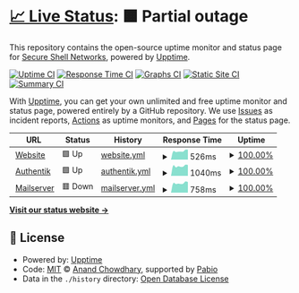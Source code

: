 # [📈 Live Status](https://secshellnet.github.io/upptime): <!--live status--> **🟧 Partial outage**

This repository contains the open-source uptime monitor and status page for [Secure Shell Networks](https://secshell.de), powered by [Upptime](https://github.com/upptime/upptime).

[![Uptime CI](https://github.com/secshellnet/upptime/workflows/Uptime%20CI/badge.svg)](https://github.com/secshellnet/upptime/actions?query=workflow%3A%22Uptime+CI%22)
[![Response Time CI](https://github.com/secshellnet/upptime/workflows/Response%20Time%20CI/badge.svg)](https://github.com/secshellnet/upptime/actions?query=workflow%3A%22Response+Time+CI%22)
[![Graphs CI](https://github.com/secshellnet/upptime/workflows/Graphs%20CI/badge.svg)](https://github.com/secshellnet/upptime/actions?query=workflow%3A%22Graphs+CI%22)
[![Static Site CI](https://github.com/secshellnet/upptime/workflows/Static%20Site%20CI/badge.svg)](https://github.com/secshellnet/upptime/actions?query=workflow%3A%22Static+Site+CI%22)
[![Summary CI](https://github.com/secshellnet/upptime/workflows/Summary%20CI/badge.svg)](https://github.com/secshellnet/upptime/actions?query=workflow%3A%22Summary+CI%22)

With [Upptime](https://upptime.js.org), you can get your own unlimited and free uptime monitor and status page, powered entirely by a GitHub repository. We use [Issues](https://github.com/secshellnet/upptime/issues) as incident reports, [Actions](https://github.com/secshellnet/upptime/actions) as uptime monitors, and [Pages](https://secshellnet.github.io/upptime) for the status page.

<!--start: status pages-->
<!-- This summary is generated by Upptime (https://github.com/upptime/upptime) -->
<!-- Do not edit this manually, your changes will be overwritten -->
<!-- prettier-ignore -->
| URL | Status | History | Response Time | Uptime |
| --- | ------ | ------- | ------------- | ------ |
| <img alt="" src="https://secshell.de/static/img/favicon.ico" height="13"> [Website](https://secshell.de) | 🟩 Up | [website.yml](https://github.com/secshellnet/upptime/commits/HEAD/history/website.yml) | <details><summary><img alt="Response time graph" src="./graphs/website/response-time-week.png" height="20"> 526ms</summary><br><a href="https://secshellnet.github.io/upptime/history/website"><img alt="Response time 566" src="https://img.shields.io/endpoint?url=https%3A%2F%2Fraw.githubusercontent.com%2Fsecshellnet%2Fupptime%2FHEAD%2Fapi%2Fwebsite%2Fresponse-time.json"></a><br><a href="https://secshellnet.github.io/upptime/history/website"><img alt="24-hour response time 613" src="https://img.shields.io/endpoint?url=https%3A%2F%2Fraw.githubusercontent.com%2Fsecshellnet%2Fupptime%2FHEAD%2Fapi%2Fwebsite%2Fresponse-time-day.json"></a><br><a href="https://secshellnet.github.io/upptime/history/website"><img alt="7-day response time 526" src="https://img.shields.io/endpoint?url=https%3A%2F%2Fraw.githubusercontent.com%2Fsecshellnet%2Fupptime%2FHEAD%2Fapi%2Fwebsite%2Fresponse-time-week.json"></a><br><a href="https://secshellnet.github.io/upptime/history/website"><img alt="30-day response time 566" src="https://img.shields.io/endpoint?url=https%3A%2F%2Fraw.githubusercontent.com%2Fsecshellnet%2Fupptime%2FHEAD%2Fapi%2Fwebsite%2Fresponse-time-month.json"></a><br><a href="https://secshellnet.github.io/upptime/history/website"><img alt="1-year response time 566" src="https://img.shields.io/endpoint?url=https%3A%2F%2Fraw.githubusercontent.com%2Fsecshellnet%2Fupptime%2FHEAD%2Fapi%2Fwebsite%2Fresponse-time-year.json"></a></details> | <details><summary><a href="https://secshellnet.github.io/upptime/history/website">100.00%</a></summary><a href="https://secshellnet.github.io/upptime/history/website"><img alt="All-time uptime 100.00%" src="https://img.shields.io/endpoint?url=https%3A%2F%2Fraw.githubusercontent.com%2Fsecshellnet%2Fupptime%2FHEAD%2Fapi%2Fwebsite%2Fuptime.json"></a><br><a href="https://secshellnet.github.io/upptime/history/website"><img alt="24-hour uptime 100.00%" src="https://img.shields.io/endpoint?url=https%3A%2F%2Fraw.githubusercontent.com%2Fsecshellnet%2Fupptime%2FHEAD%2Fapi%2Fwebsite%2Fuptime-day.json"></a><br><a href="https://secshellnet.github.io/upptime/history/website"><img alt="7-day uptime 100.00%" src="https://img.shields.io/endpoint?url=https%3A%2F%2Fraw.githubusercontent.com%2Fsecshellnet%2Fupptime%2FHEAD%2Fapi%2Fwebsite%2Fuptime-week.json"></a><br><a href="https://secshellnet.github.io/upptime/history/website"><img alt="30-day uptime 100.00%" src="https://img.shields.io/endpoint?url=https%3A%2F%2Fraw.githubusercontent.com%2Fsecshellnet%2Fupptime%2FHEAD%2Fapi%2Fwebsite%2Fuptime-month.json"></a><br><a href="https://secshellnet.github.io/upptime/history/website"><img alt="1-year uptime 100.00%" src="https://img.shields.io/endpoint?url=https%3A%2F%2Fraw.githubusercontent.com%2Fsecshellnet%2Fupptime%2FHEAD%2Fapi%2Fwebsite%2Fuptime-year.json"></a></details>
| <img alt="" src="https://auth.secshell.de/static/dist/assets/icons/icon.png" height="13"> [Authentik](https://auth.secshell.de) | 🟩 Up | [authentik.yml](https://github.com/secshellnet/upptime/commits/HEAD/history/authentik.yml) | <details><summary><img alt="Response time graph" src="./graphs/authentik/response-time-week.png" height="20"> 1040ms</summary><br><a href="https://secshellnet.github.io/upptime/history/authentik"><img alt="Response time 1059" src="https://img.shields.io/endpoint?url=https%3A%2F%2Fraw.githubusercontent.com%2Fsecshellnet%2Fupptime%2FHEAD%2Fapi%2Fauthentik%2Fresponse-time.json"></a><br><a href="https://secshellnet.github.io/upptime/history/authentik"><img alt="24-hour response time 1157" src="https://img.shields.io/endpoint?url=https%3A%2F%2Fraw.githubusercontent.com%2Fsecshellnet%2Fupptime%2FHEAD%2Fapi%2Fauthentik%2Fresponse-time-day.json"></a><br><a href="https://secshellnet.github.io/upptime/history/authentik"><img alt="7-day response time 1040" src="https://img.shields.io/endpoint?url=https%3A%2F%2Fraw.githubusercontent.com%2Fsecshellnet%2Fupptime%2FHEAD%2Fapi%2Fauthentik%2Fresponse-time-week.json"></a><br><a href="https://secshellnet.github.io/upptime/history/authentik"><img alt="30-day response time 1059" src="https://img.shields.io/endpoint?url=https%3A%2F%2Fraw.githubusercontent.com%2Fsecshellnet%2Fupptime%2FHEAD%2Fapi%2Fauthentik%2Fresponse-time-month.json"></a><br><a href="https://secshellnet.github.io/upptime/history/authentik"><img alt="1-year response time 1059" src="https://img.shields.io/endpoint?url=https%3A%2F%2Fraw.githubusercontent.com%2Fsecshellnet%2Fupptime%2FHEAD%2Fapi%2Fauthentik%2Fresponse-time-year.json"></a></details> | <details><summary><a href="https://secshellnet.github.io/upptime/history/authentik">100.00%</a></summary><a href="https://secshellnet.github.io/upptime/history/authentik"><img alt="All-time uptime 100.00%" src="https://img.shields.io/endpoint?url=https%3A%2F%2Fraw.githubusercontent.com%2Fsecshellnet%2Fupptime%2FHEAD%2Fapi%2Fauthentik%2Fuptime.json"></a><br><a href="https://secshellnet.github.io/upptime/history/authentik"><img alt="24-hour uptime 100.00%" src="https://img.shields.io/endpoint?url=https%3A%2F%2Fraw.githubusercontent.com%2Fsecshellnet%2Fupptime%2FHEAD%2Fapi%2Fauthentik%2Fuptime-day.json"></a><br><a href="https://secshellnet.github.io/upptime/history/authentik"><img alt="7-day uptime 100.00%" src="https://img.shields.io/endpoint?url=https%3A%2F%2Fraw.githubusercontent.com%2Fsecshellnet%2Fupptime%2FHEAD%2Fapi%2Fauthentik%2Fuptime-week.json"></a><br><a href="https://secshellnet.github.io/upptime/history/authentik"><img alt="30-day uptime 100.00%" src="https://img.shields.io/endpoint?url=https%3A%2F%2Fraw.githubusercontent.com%2Fsecshellnet%2Fupptime%2FHEAD%2Fapi%2Fauthentik%2Fuptime-month.json"></a><br><a href="https://secshellnet.github.io/upptime/history/authentik"><img alt="1-year uptime 100.00%" src="https://img.shields.io/endpoint?url=https%3A%2F%2Fraw.githubusercontent.com%2Fsecshellnet%2Fupptime%2FHEAD%2Fapi%2Fauthentik%2Fuptime-year.json"></a></details>
| <img alt="" src="https://icons.duckduckgo.com/ip3/mail.secshell.de.ico" height="13"> [Mailserver](https://mail.secshell.de) | 🟥 Down | [mailserver.yml](https://github.com/secshellnet/upptime/commits/HEAD/history/mailserver.yml) | <details><summary><img alt="Response time graph" src="./graphs/mailserver/response-time-week.png" height="20"> 758ms</summary><br><a href="https://secshellnet.github.io/upptime/history/mailserver"><img alt="Response time 764" src="https://img.shields.io/endpoint?url=https%3A%2F%2Fraw.githubusercontent.com%2Fsecshellnet%2Fupptime%2FHEAD%2Fapi%2Fmailserver%2Fresponse-time.json"></a><br><a href="https://secshellnet.github.io/upptime/history/mailserver"><img alt="24-hour response time 852" src="https://img.shields.io/endpoint?url=https%3A%2F%2Fraw.githubusercontent.com%2Fsecshellnet%2Fupptime%2FHEAD%2Fapi%2Fmailserver%2Fresponse-time-day.json"></a><br><a href="https://secshellnet.github.io/upptime/history/mailserver"><img alt="7-day response time 758" src="https://img.shields.io/endpoint?url=https%3A%2F%2Fraw.githubusercontent.com%2Fsecshellnet%2Fupptime%2FHEAD%2Fapi%2Fmailserver%2Fresponse-time-week.json"></a><br><a href="https://secshellnet.github.io/upptime/history/mailserver"><img alt="30-day response time 764" src="https://img.shields.io/endpoint?url=https%3A%2F%2Fraw.githubusercontent.com%2Fsecshellnet%2Fupptime%2FHEAD%2Fapi%2Fmailserver%2Fresponse-time-month.json"></a><br><a href="https://secshellnet.github.io/upptime/history/mailserver"><img alt="1-year response time 764" src="https://img.shields.io/endpoint?url=https%3A%2F%2Fraw.githubusercontent.com%2Fsecshellnet%2Fupptime%2FHEAD%2Fapi%2Fmailserver%2Fresponse-time-year.json"></a></details> | <details><summary><a href="https://secshellnet.github.io/upptime/history/mailserver">100.00%</a></summary><a href="https://secshellnet.github.io/upptime/history/mailserver"><img alt="All-time uptime 100.00%" src="https://img.shields.io/endpoint?url=https%3A%2F%2Fraw.githubusercontent.com%2Fsecshellnet%2Fupptime%2FHEAD%2Fapi%2Fmailserver%2Fuptime.json"></a><br><a href="https://secshellnet.github.io/upptime/history/mailserver"><img alt="24-hour uptime 100.00%" src="https://img.shields.io/endpoint?url=https%3A%2F%2Fraw.githubusercontent.com%2Fsecshellnet%2Fupptime%2FHEAD%2Fapi%2Fmailserver%2Fuptime-day.json"></a><br><a href="https://secshellnet.github.io/upptime/history/mailserver"><img alt="7-day uptime 100.00%" src="https://img.shields.io/endpoint?url=https%3A%2F%2Fraw.githubusercontent.com%2Fsecshellnet%2Fupptime%2FHEAD%2Fapi%2Fmailserver%2Fuptime-week.json"></a><br><a href="https://secshellnet.github.io/upptime/history/mailserver"><img alt="30-day uptime 100.00%" src="https://img.shields.io/endpoint?url=https%3A%2F%2Fraw.githubusercontent.com%2Fsecshellnet%2Fupptime%2FHEAD%2Fapi%2Fmailserver%2Fuptime-month.json"></a><br><a href="https://secshellnet.github.io/upptime/history/mailserver"><img alt="1-year uptime 100.00%" src="https://img.shields.io/endpoint?url=https%3A%2F%2Fraw.githubusercontent.com%2Fsecshellnet%2Fupptime%2FHEAD%2Fapi%2Fmailserver%2Fuptime-year.json"></a></details>

<!--end: status pages-->

[**Visit our status website →**](https://secshellnet.github.io/upptime)

## 📄 License

- Powered by: [Upptime](https://github.com/upptime/upptime)
- Code: [MIT](./LICENSE) © [Anand Chowdhary](https://anandchowdhary.com), supported by [Pabio](https://pabio.com)
- Data in the `./history` directory: [Open Database License](https://opendatacommons.org/licenses/odbl/1-0/)
